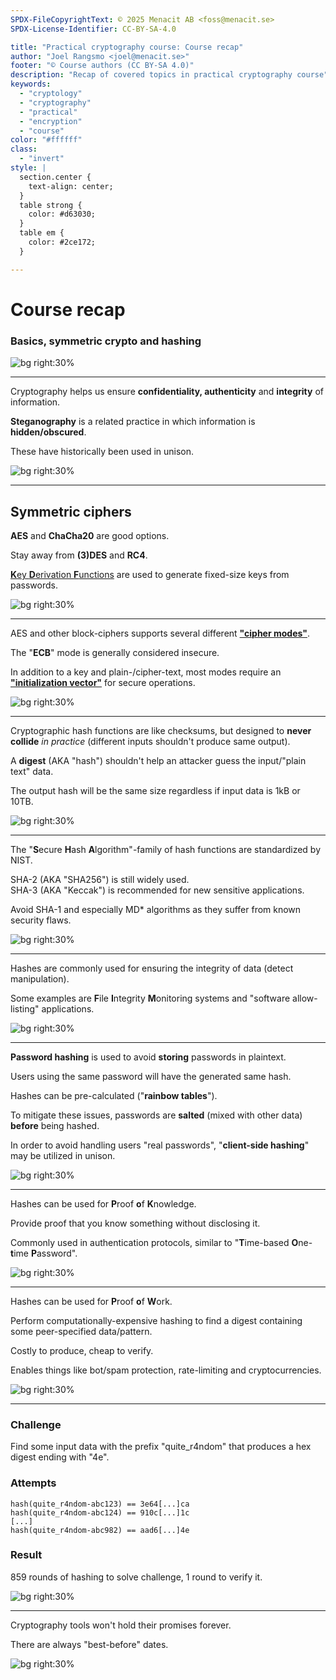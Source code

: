 ```yaml
---
SPDX-FileCopyrightText: © 2025 Menacit AB <foss@menacit.se>
SPDX-License-Identifier: CC-BY-SA-4.0

title: "Practical cryptography course: Course recap"
author: "Joel Rangsmo <joel@menacit.se>"
footer: "© Course authors (CC BY-SA 4.0)"
description: "Recap of covered topics in practical cryptography course"
keywords:
  - "cryptology"
  - "cryptography"
  - "practical"
  - "encryption"
  - "course"
color: "#ffffff"
class:
  - "invert"
style: |
  section.center {
    text-align: center;
  }
  table strong {
    color: #d63030;
  }
  table em {
    color: #2ce172;
  }

---
```

<!-- _footer: "%ATTRIBUTION_PREFIX% Jesse James (CC BY 2.0)" -->
# Course recap
### Basics, symmetric crypto and hashing

![bg right:30%](images/18-party.jpg)

---
<!-- _footer: "%ATTRIBUTION_PREFIX% Brendan J (CC BY 2.0)" -->
Cryptography helps us ensure
**confidentiality, authenticity** and **integrity**
of information.  
  
**Steganography** is a related practice in which information is **hidden/obscured**.  
  
These have historically been used in unison.

![bg right:30%](images/18-red_plants.jpg)

---
<!-- _footer: "%ATTRIBUTION_PREFIX% Austin Design (CC BY-SA 2.0)" -->
## Symmetric ciphers
**AES** and **ChaCha20** are good options.  
  
Stay away from **(3)DES** and **RC4**.  
  
[**K**ey **D**erivation **F**unctions](https://en.wikipedia.org/wiki/Key_derivation_function) are 
used to generate fixed-size keys from passwords.

![bg right:30%](images/18-tower.jpg)

---
<!-- _footer: "%ATTRIBUTION_PREFIX% Filippo Valsorda (CC BY-SA 4.0)" -->
AES and other block-ciphers
supports several different
[**"cipher modes"**](https://en.wikipedia.org/wiki/Block_cipher_mode_of_operation).  
  
The "**ECB**" mode is generally considered insecure.  
  
In addition to a key and plain-/cipher-text, most
modes require an [**"initialization vector"**](https://en.wikipedia.org/wiki/Initialization_vector)
for secure operations.

![bg right:30%](images/18-ecb_tux.jpg)

<!--
https://upload.wikimedia.org/wikipedia/commons/d/d6/ECB_encryption.svg
https://upload.wikimedia.org/wikipedia/commons/8/80/CBC_encryption.svg
-->

---
<!-- _footer: "%ATTRIBUTION_PREFIX% ESA (CC BY 3.0 IGO)" -->
Cryptographic hash functions are like checksums,
but designed to **never collide** _in practice_
(different inputs shouldn't produce same output).

A **digest** (AKA "hash") shouldn't help an
attacker guess the input/"plain text" data.

The output hash will be the same size regardless
if input data is 1kB or 10TB.  

![bg right:30%](images/18-satellite_photo.jpg)

---
<!-- _footer: "%ATTRIBUTION_PREFIX% Cory Doctorow (CC BY-SA 2.0)" -->
The "**S**ecure **H**ash **A**lgorithm"-family
of hash functions are standardized by NIST.  

SHA-2 (AKA "SHA256") is still widely used.  
SHA-3 (AKA "Keccak") is recommended
for new sensitive applications.  

Avoid SHA-1 and especially MD\* algorithms
as they suffer from known security flaws.

![bg right:30%](images/18-watch_out.jpg)

---
<!-- _footer: "%ATTRIBUTION_PREFIX% Brendan J (CC BY 2.0)" -->
Hashes are commonly used for
ensuring the integrity of data
(detect manipulation).  

Some examples are
**F**ile **I**ntegrity **M**onitoring systems
and "software allow-listing" applications.

![bg right:30%](images/18-wallcrack.jpg)

---
<!-- _footer: "%ATTRIBUTION_PREFIX% Fredrik Rubensson (CC BY-SA 2.0)" -->
**Password hashing** is used to avoid
**storing** passwords in plaintext.
  
Users using the same password will
have the generated same hash.  
  
Hashes can be pre-calculated
("**rainbow tables**").  
  
To mitigate these issues, passwords are **salted**
(mixed with other data) **before** being hashed.  
  
In order to avoid handling users "real passwords",
"**client-side hashing**" may be utilized in unison.

![bg right:30%](images/18-razorwire.jpg)

---
<!-- _footer: "%ATTRIBUTION_PREFIX% Alan Levine (CC0 1.0)" -->
Hashes can be used for
**P**roof **o**f **K**nowledge.  

Provide proof that you know
something without disclosing it.  

Commonly used in authentication protocols,
similar to "**T**ime-based **O**ne-**t**ime **P**assword".

![bg right:30%](images/18-payphone.jpg)

---
<!-- _footer: "%ATTRIBUTION_PREFIX% Kurayba (CC BY-SA 2.0)" -->
Hashes can be used for
**P**roof **o**f **W**ork.  
  
Perform computationally-expensive 
hashing to find a digest containing
some peer-specified data/pattern.  
  
Costly to produce, cheap to verify.  
  
Enables things like bot/spam protection,
rate-limiting and cryptocurrencies.

![bg right:30%](images/18-factory.jpg)

---
<!-- _footer: "%ATTRIBUTION_PREFIX% Kurayba (CC BY-SA 2.0)" -->
### Challenge
Find some input data with the prefix
"quite\_r4ndom" that produces a
hex digest ending with "4e".

### Attempts
```
hash(quite_r4ndom-abc123) == 3e64[...]ca
hash(quite_r4ndom-abc124) == 910c[...]1c
[...]
hash(quite_r4ndom-abc982) == aad6[...]4e
```

### Result
859 rounds of hashing to solve challenge,
1 round to verify it.

![bg right:30%](images/18-factory.jpg)

---
<!-- _footer: "%ATTRIBUTION_PREFIX% Pelle Sten (CC BY 2.0)" -->
Cryptography tools won't hold
their promises forever.  
  
There are always "best-before" dates.

![bg right:30%](images/18-locks.jpg)
